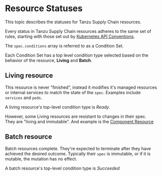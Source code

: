 # Resource Statuses

This topic describes the statuses for Tanzu Supply Chain resources.

Every status in Tanzu Supply Chain resources adheres to the same set of rules, starting with those set out by [Kubernetes API Conventions].

The `spec.conditions` array is referred to as a Condition Set.

Each Condition Set has a top level condition type selected based on the behavior of the resource, **Living** and **Batch**.

## Living resource

This resource is never "finished", instead it modifies it's managed resources or internal services to match the state of the `spec`. Examples include `services` and `pods`.

A living resource's top-level condition type is *Ready*.

However, some Living resources are resistant to changes in their spec. They are "living and immutable". And example is the [Component Resource](./component.hbs.md)

## Batch resource

Batch resources complete. They're expected to terminate after they have achieved the desired outcome. Typically their `spec` is immutable, or if it is mutable, the mutation has no effect.

A batch resource's top-level condition type is *Succeeded*

[Kubernetes API Conventions]: https://github.com/kubernetes/kubernetes/blob/release-1.1/docs/devel/api-conventions.md#typical-status-properties